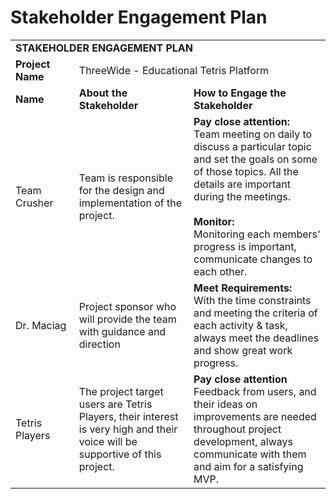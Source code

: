 # Stakeholder Engagement Plan

<table>
<colgroup>
<col style="width: 20%" />
<col style="width: 36%" />
<col style="width: 43%" />
</colgroup>
<tbody>
<tr class="odd">
<td colspan="3"><strong>STAKEHOLDER ENGAGEMENT PLAN</strong></td>
</tr>
<tr class="even">
<td><strong>Project Name</strong></td>
<td colspan="2">ThreeWide - Educational Tetris Platform</td>
</tr>
<tr class="odd">
<td><strong>Name</strong></td>
<td><strong>About the Stakeholder</strong></td>
<td><strong>How to Engage the Stakeholder</strong></td>
</tr>

<tr class="even">
<td>Team Crusher</td>
<td>Team is responsible for the design and implementation of the project. </td> 
<td><strong>Pay close attention:</strong> <br>
Team meeting on daily to discuss a particular topic and set the goals on some of those topics. All the details are important during the meetings. <br><br>
<strong>Monitor:</strong><br>
Monitoring each members' progress is important, communicate changes to each other.</td>
</tr>

<tr class="odd">
<td>Dr. Maciag</td>
<td>Project sponsor who will provide the team with guidance and direction</td>
<td><strong>Meet Requirements:</strong> <br>
With the time constraints and meeting the criteria of each activity & task, always meet the deadlines and show great work progress. </td>
</tr>

<tr class="even">
<td>Tetris Players</td>
<td>The project target users are Tetris Players, their interest is very high and their voice will be supportive of this project. </td>
<td><strong>Pay close attention</strong> <br>
Feedback from users, and their ideas on improvements are needed throughout project development, always communicate with them and aim for a satisfying MVP. </td>
</tr>

</tbody>
</table>
